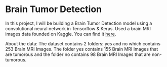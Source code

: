 # Brain Tumor Detection

In this project, I will be building a Brain Tumor Detection model using a convolutional neural network in Tensorflow & Keras.
Used a brain MRI images data founded on Kaggle. You can find it [here](https://www.kaggle.com/datasets/navoneel/brain-mri-images-for-brain-tumor-detection).

About the data:
The dataset contains 2 folders: yes and no which contains 253 Brain MRI Images. The folder yes contains 155 Brain MRI Images that are tumorous and the folder no contains 98 Brain MRI Images that are non-tumorous.
